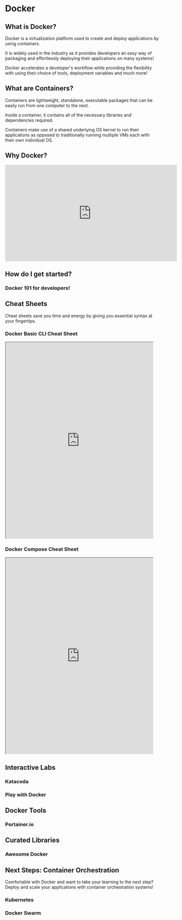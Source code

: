 # Docker

## What is Docker?

Docker is a virtualization platform used to create and deploy applications by using containers.

It is widely used in the industry as it provides developers an easy way of packaging and effortlessly deploying their applications on many systems!

Docker accelerates a developer's workflow while providing the flexibility with using their choice of tools, deployment variables and much more!

## What are Containers?

Containers are lightweight, standalone, executable packages that can be easily run from one computer to the next.
 
Inside a container, it contains all of the necessary libraries and dependencies required.
 
Containers make use of a shared underlying OS kernel to run their applications as opposed to traditionally running multiple VMs each with their own individual OS.

<grid-1-x-2 button="Check it out!" :reversed="true" link="https://www.netapp.com/us/info/what-are-containers.aspx" img-src="https://www.docker.com/sites/default/files/d8/2018-11/docker-containerized-and-vm-transparent-bg.png" desc="Find out more about containers and their benefits!"></grid-1-x-2>

## Why Docker?

<div style="padding:0 0 0 0;position:relative;"><iframe width="560" height="315" src="https://www.youtube.com/embed/_dfLOzuIg2o?controls=0&amp;start=18&end=242" frameborder="0" allow="accelerometer; autoplay; encrypted-media; gyroscope; picture-in-picture" allowfullscreen></iframe></div>

## How do I get started?

### Docker 101 for developers!

<grid-1-x-2 button="Start Learning!" link="https://www.docker.com/101-tutorial" img-src="https://www.docker.com/sites/default/files/d8/2020-03/playwithdockertoo.png" desc="In this course, you will learn the Docker basics through a series of interactive tutorials!" button="Start Learning!"></grid-1-x-2>

## Cheat Sheets

Cheat sheets save you time and energy by giving you essential syntax at your fingertips.

<div class="scrolling-wrapper">
  
  <div class="scroll-child">

### Docker Basic CLI Cheat Sheet

   <iframe src="https://lostindetails.com/cheatsheet/docker/docker_blue2_light.pdf" width="480" height="640"></iframe>
   </div>

   <div class="scroll-child">

### Docker Compose Cheat Sheet

   <iframe src="https://cheatography.com//gauravpandey44/cheat-sheets/docker-compose/pdf_bw/" width="480" height="640"></iframe>
   </div>
</div>

<grid-1-x-2 img-Src="https://raw.githubusercontent.com/sangam14/dockercheatsheets/master/dockercheatsheet8.png" link="http://dockerlabs.collabnix.com/docker/cheatsheet/" button="Check it out!" desc="An essential and comprehensive list of most Docker commands with usage examples!"></grid-1-x-2>
<grid-1-x-2 :reversed="true" img-Src="https://extremeautomation.io/img/cheatsheets/cheat_sheet_docker_page_1.png" link="https://extremeautomation.io/img/cheatsheets/cheat_sheet_docker_page_1.png" button="Check it out!" desc="A DockerFile and definition cheat sheet!"></grid-1-x-2>

## Interactive Labs

### Katacoda
<grid-1-x-2 img-Src="https://raw.githubusercontent.com/katacoda/scenario-examples/master/assets/avatar.png" link="https://www.katacoda.com/courses/docker" button="Check it out!" desc="Get more hands on experience with Docker and containers through interactive labs and scenarios!"></grid-1-x-2>

### Play with Docker
<grid-1-x-2 :reversed="true" img-Src="https://www.docker.com/sites/default/files/d8/styles/role_icon/public/2020-01/Moby-and-Friends.jpeg?itok=pwBxOtY6" link="https://training.play-with-docker.com/" button="Check it out!" desc="More labs and tutorials that are specific to Developers, System Administrators and more!"></grid-1-x-2>

## Docker Tools

### Portainer.io
<grid-1-x-2 img-Src="https://raw.githubusercontent.com/portainer/portainer/develop/app/assets/images/logo_alt.png" link="https://www.portainer.io/" button="Check it out!" desc="Setup and deploy your containers with a click of a button!"></grid-1-x-2>

## Curated Libraries

### Awesome Docker
<grid-1-x-2 :reversed="true" img-Src="https://deploybot.com/assets/blog/Using-Docker-Containersposting.png" link="https://github.com/veggiemonk/awesome-docker#contents-" button="Check it out!" desc="A curated list of awesome resources, projects, tools and other things related to Docker!"></grid-1-x-2>

## Next Steps: Container Orchestration
Comfortable with Docker and want to take your learning to the next step?
Deploy and scale your applications with container orchestration systems!

### Kubernetes
<grid-1-x-2 img-Src="https://raw.githubusercontent.com/kubernetes/kubernetes/master/logo/logo.png" link="https://kubernetes.io/docs/concepts/overview/what-is-kubernetes/" button="Explore Kubernetes!" desc="The most popular container orchestration system used to launch and scale your applications!"></grid-1-x-2>

### Docker Swarm
<grid-1-x-2 :reversed="true" img-Src="https://raw.githubusercontent.com/play-with-docker/play-with-docker/master/www/assets/swarm.png" link="https://rominirani.com/docker-swarm-tutorial-b67470cf8872" button="Explore Docker Swarm!" desc="Another widely used orchestration system for managing containers!"></grid-1-x-2>
